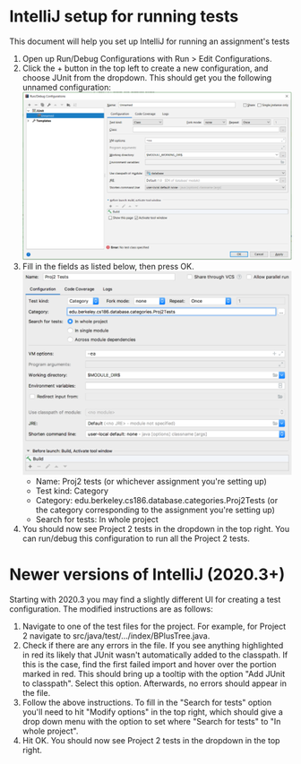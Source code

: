 # IntelliJ setup for running tests

This document will help you set up IntelliJ for running an assignment's tests

1. Open up Run/Debug Configurations with Run > Edit Configurations.
2. Click the + button in the top left to create a new configuration, and choose JUnit from
   the dropdown. This should get you the following unnamed configuration:
   ![unnamed configuration menu](images/intellij-empty-configuration.png)
3. Fill in the fields as listed below, then press OK.
   ![filled in menu](images/intellij-filledin-configuration.png)
    - Name: Proj2 tests (or whichever assignment you're setting up)
    - Test kind: Category
    - Category: edu.berkeley.cs186.database.categories.Proj2Tests (or the category corresponding to the assignment
      you're setting up)
    - Search for tests: In whole project
4. You should now see Project 2 tests in the dropdown in the top right. You can run/debug this configuration to run all
   the Project 2 tests.

# Newer versions of IntelliJ (2020.3+)

Starting with 2020.3 you may find a slightly different UI for creating a test configuration. The modified instructions
are as follows:

1. Navigate to one of the test files for the project. For example, for Project 2 navigate to
   src/java/test/.../index/BPlusTree.java.
2. Check if there are any errors in the file. If you see anything highlighted in red its likely that JUnit wasn't
   automatically added to the classpath. If this is the case, find the first failed import and hover over the portion
   marked in red. This should bring up a tooltip with the option "Add JUnit to classpath". Select this option.
   Afterwards, no errors should appear in the file.
3. Follow the above instructions. To fill in the "Search for tests" option you'll need to hit "Modify options" in the
   top right, which should give a drop down menu with the option to set where "Search for tests" to "In whole project".
4. Hit OK. You should now see Project 2 tests in the dropdown in the top right.
